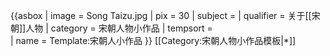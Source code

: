 {{asbox
| image     = Song Taizu.jpg
| pix       = 30
| subject   = 
| qualifier = 关于[[宋朝]]人物
| category  = 宋朝人物小作品
| tempsort  =  
| name      = Template:宋朝人小作品
}}<noinclude>
[[Category:宋朝人物小作品模板|*]]
</noinclude>